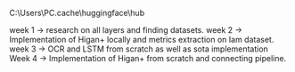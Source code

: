 C:\Users\PC\.cache\huggingface\hub

week 1 -> research on all layers and finding datasets.
week 2 -> Implementation of Higan+ locally and metrics extraction on Iam dataset.
week 3 -> OCR and LSTM from scratch as well as sota implementation
Week 4 -> Implementation of Higan+ from scratch and connecting pipeline.